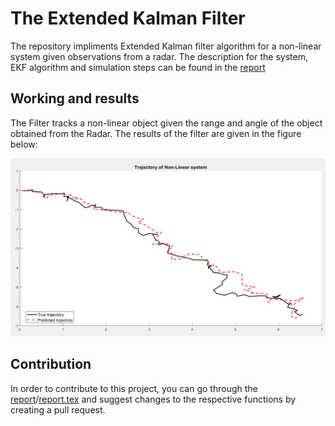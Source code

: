 # The Extended Kalman Filter
The repository impliments Extended Kalman filter algorithm for a non-linear system given observations from a radar. The description for the system, EKF algorithm and simulation steps can be found in the [report](Report/report.pdf) 

## Working and results
The Filter tracks a non-linear object given the range and angle of the object obtained from the Radar. The results of the filter are given in the figure below: 

![EKF results](simulation/results.png)

## Contribution 
In order to contribute to this project, you can go through the [report](Report/report.pdf)/[report.tex](Report/report.tex) and suggest changes to the respective functions by creating a pull request. 

